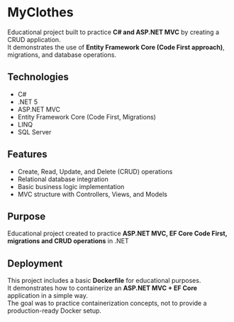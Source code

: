# MyClothes

Educational project built to practice **C# and ASP.NET MVC** by creating a CRUD application.  
It demonstrates the use of **Entity Framework Core (Code First approach)**, migrations, and database operations.

## Technologies
- C#
- .NET 5
- ASP.NET MVC
- Entity Framework Core (Code First, Migrations)
- LINQ
- SQL Server

## Features
- Create, Read, Update, and Delete (CRUD) operations
- Relational database integration
- Basic business logic implementation
- MVC structure with Controllers, Views, and Models

## Purpose
Educational project created to practice **ASP.NET MVC, EF Core Code First, migrations and CRUD operations** in .NET

## Deployment
This project includes a basic **Dockerfile** for educational purposes.  
It demonstrates how to containerize an **ASP.NET MVC + EF Core** application in a simple way.  
The goal was to practice containerization concepts, not to provide a production-ready Docker setup.
